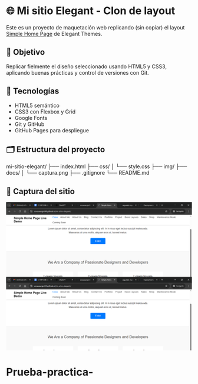 # 🌐 Mi sitio Elegant - Clon de layout

Este es un proyecto de maquetación web replicando (sin copiar) el layout [Simple Home Page](https://www.elegantthemes.com/layouts/simple/simple-home-page) de Elegant Themes.

## 🎯 Objetivo

Replicar fielmente el diseño seleccionado usando HTML5 y CSS3, aplicando buenas prácticas y control de versiones con Git.

## 🧪 Tecnologías

- HTML5 semántico
- CSS3 con Flexbox y Grid
- Google Fonts
- Git y GitHub
- GitHub Pages para despliegue

## 🗂️ Estructura del proyecto

mi-sitio-elegant/
├── index.html
├── css/
│ └── style.css
├── img/
├── docs/
│ └── captura.png
├── .gitignore
└── README.md

## 📸 Captura del sitio

![Captura del sitio web](docs/captura.png)

# Prueba-practica-
